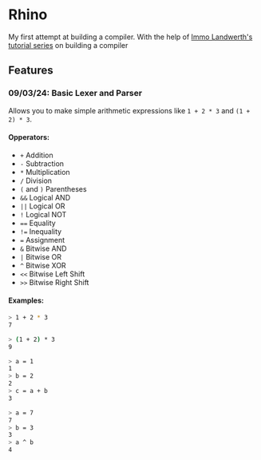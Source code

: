 # Rhino

My first attempt at building a compiler. With the help
of [Immo Landwerth's tutorial series](https://www.youtube.com/playlist?list=PLRAdsfhKI4OWNOSfS7EUu5GRAVmze1t2y) on
building a compiler

## Features

### 09/03/24: Basic Lexer and Parser

Allows you to make simple arithmetic expressions like `1 + 2 * 3` and `(1 + 2) * 3`.

#### Opperators:

- `+` Addition
- `-` Subtraction
- `*` Multiplication
- `/` Division
- `(` and `)` Parentheses
- `&&` Logical AND
- `||` Logical OR
- `!` Logical NOT
- `==` Equality
- `!=` Inequality
- `=` Assignment
- `&` Bitwise AND
- `|` Bitwise OR
- `^` Bitwise XOR
- `<<` Bitwise Left Shift
- `>>` Bitwise Right Shift

#### Examples:

```sh
> 1 + 2 * 3
7
```

```sh
> (1 + 2) * 3
9
```

```sh
> a = 1
1
> b = 2
2
> c = a + b
3
```

```sh
> a = 7
7
> b = 3
3
> a ^ b
4
```
